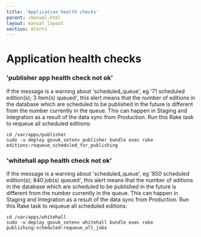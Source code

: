 ```yaml
---
title: 'Application health checks'
parent: /manual.html
layout: manual_layout
section: Alerts
---
```


# Application health checks

### 'publisher app health check not ok'

If the message is a warning about 'scheduled\_queue', eg '71 scheduled
edition(s); 3 item(s) queued', this alert means that the number of
editions in the database which are scheduled to be published in the
future is different from the number currently in the queue. This can
happen in Staging and Integration as a result of the data sync from
Production. Run this Rake task to requeue all scheduled editions:

    cd /var/apps/publisher
    sudo -u deploy govuk_setenv publisher bundle exec rake editions:requeue_scheduled_for_publishing

### 'whitehall app health check not ok'

If the message is a warning about 'scheduled\_queue', eg '850 scheduled
edition(s); 840 job(s) queued', this alert means that the number of
editions in the database which are scheduled to be published in the
future is different from the number currently in the queue. This can
happen in Staging and Integration as a result of the data sync from
Production. Run this Rake task to requeue all scheduled editions:

    cd /var/apps/whitehall
    sudo -u deploy govuk_setenv whitehall bundle exec rake publishing:scheduled:requeue_all_jobs

